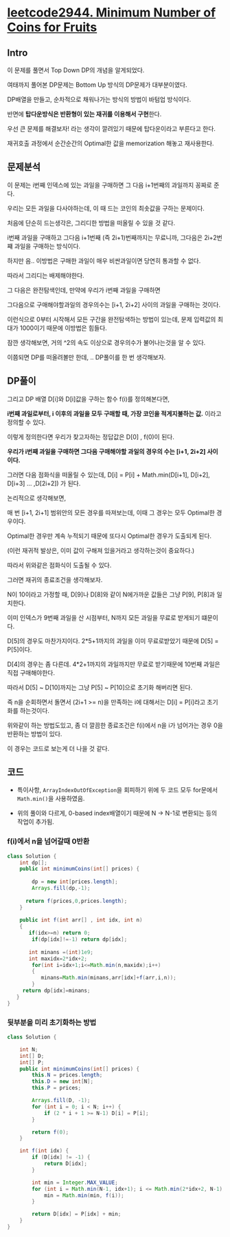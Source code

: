 # [leetcode2944. Minimum Number of Coins for Fruits](https://leetcode.com/problems/minimum-number-of-coins-for-fruits/description/)

## Intro

이 문제를 풀면서 Top Down DP의 개념을 알게되었다.

여태까지 풀어본 DP문제는 Bottom Up 방식의 DP문제가 대부분이였다.

DP배열을 만들고, 순차적으로 채워나가는 방식의 방법이 바텀업 방식이다.

반면에 **탑다운방식은 반환형이 있는 재귀를 이용해서 구현**한다. 

우선 큰 문제를 해결보자! 라는 생각이 깔려있기 때문에 탑다운이라고 부른다고 한다.

재귀호출 과정에서 순간순간의 Optimal한 값을 memorization 해놓고 재사용한다.

## 문제분석

이 문제는 i번째 인덱스에 있는 과일을 구매하면 그 다음 i+1번째의 과일까지 꽁짜로 준다.

우리는 모든 과일을 다사야하는데, 이 때 드는 코인의 최솟값을 구하는 문제이다.

처음에 단순히 드는생각은, 그리디한 방법을 떠올릴 수 있을 것 같다.

i번째 과일을 구매하고 그다음 i+1번째 (즉 2i+1)번째까지는 무료니까, 그다음은 2i+2번쨰 과일을 구매하는 방식이다.

하지만 음.. 이방법은 구매한 과일이 매우 비싼과일이면 당연히 통과할 수 없다.

따라서 그리디는 배제해야한다.

그 다음은 완전탐색인데, 만약에 우리가 i번째 과일을 구매하면 

그다음으로 구매해야할과일의 경우의수는 [i+1, 2i+2] 사이의 과일을 구매하는 것이다.

이런식으로 0부터 시작해서 모든 구간을 완전탐색하는 방법이 있는데, 문제 입력값의 최대가 1000이기 때문에 이방법은 힘들다.

잠깐 생각해보면, 거의 ^2의 속도 이상으로 경우의수가 불어나는것을 알 수 있다. 

이쯤되면 DP를 떠올려볼만 한데, .. DP풀이를 한 번 생각해보자.

## DP풀이

그리고 DP 배열 D[i]와 D[i]값을 구하는 함수 f(i)를 정의해본다면, 

**i번째 과일로부터, i 이후의 과일을 모두 구매할 때, 가장 코인을 적게지불하는 값.** 이라고 정의할 수 있다.

이렇게 정의한다면 우리가 찾고자하는 정답값은 D[0] , f(0)이 된다.

**우리가 i번째 과일을 구매하면 그다음 구매해야할 과일의 경우의 수는 [i+1, 2i+2] 사이이다.**

그러면 다음 점화식을 떠올릴 수 있는데, D[i] = P[i] + Math.min(D[i+1], D[i+2], D[i+3] ... ,D[2i+2]) 가 된다.

논리적으로 생각해보면,

매 번 [i+1, 2i+1] 범위안의 모든 경우를 따져보는데, 이때 그 경우는 모두 Optimal한 경우이다. 

Optimal한 경우만 계속 누적되기 때문에 또다시 Optimal한 경우가 도출되게 된다.

(이런 재귀적 발상은, 이미 값이 구해져 있을거라고 생각하는것이 중요하다.)

따라서 위와같은 점화식이 도출될 수 있다.

그러면 재귀의 종료조건을 생각해보자. 

N이 10이라고 가정할 때, D[9]나 D[8]와 같이 N에가까운 값들은 그냥 P[9], P[8]과 일치한다.

이미 인덱스가 9번째 과일을 산 시점부터, N까지 모든 과일을 무료로 받게되기 떄문이다.

D[5]의 경우도 마찬가지이다. 2*5+1까지의 과일을 이미 무료로받았기 때문에 D[5] = P[5]이다.

D[4]의 경우는 좀 다른데. 4*2+1까지의 과일까지만 무료로 받기때문에 10번째 과일은 직접 구매해야한다.

따라서 D[5] ~ D[10]까지는 그냥 P[5] ~ P[10]으로 초기화 해버리면 된다.

즉 n을 순회하면서 돌면서 (2i+1 >= n)을 만족하는 i에 대해서는 D[i] = P[i]라고 초기화를 하는것이다.

위와같이 하는 방법도있고, 좀 더 깔끔한 종료조건은 f(i)에서 n을 i가 넘어가는 경우 0을 반환하는 방법이 있다.

이 경우는 코드로 보는게 더 나을 것 같다.

## 코드

- 특이사항, `ArrayIndexOutOfException`을 회피하기 위에 두 코드 모두 for문에서 `Math.min()`을 사용하였음.

- 위의 풀이와 다르게, 0-based index배열이기 때문에 N -> N-1로 변환되는 등의 작업이 추가됨.

### f(i)에서 n을 넘어갈때 0반환

```java
class Solution {
    int dp[];
    public int minimumCoins(int[] prices) {
      
        dp = new int[prices.length];
        Arrays.fill(dp,-1);
        
      return f(prices,0,prices.length);
    }
    
    public int f(int arr[] , int idx, int n)
    {
       if(idx>=n) return 0;
        if(dp[idx]!=-1) return dp[idx];
       
       int minans =(int)1e9;
       int maxidx=2*idx+2;
        for(int i=idx+1;i<=Math.min(n,maxidx);i++)
        {
           minans=Math.min(minans,arr[idx]+f(arr,i,n));
        }
     return dp[idx]=minans;
   }
}
```


### 뒷부분을 미리 초기화하는 방법

```java
class Solution {

    int N;
    int[] D;
    int[] P;
    public int minimumCoins(int[] prices) {
        this.N = prices.length;
        this.D = new int[N];
        this.P = prices;

        Arrays.fill(D, -1);
        for (int i = 0; i < N; i++) {
            if (2 * i + 1 >= N-1) D[i] = P[i];
        }

        return f(0);
    }

    int f(int idx) {
        if (D[idx] != -1) {
            return D[idx];
        }

        int min = Integer.MAX_VALUE;
        for (int i = Math.min(N-1, idx+1); i <= Math.min(2*idx+2, N-1); i++) {
            min = Math.min(min, f(i));
        }

        return D[idx] = P[idx] + min;
    }
}
```
